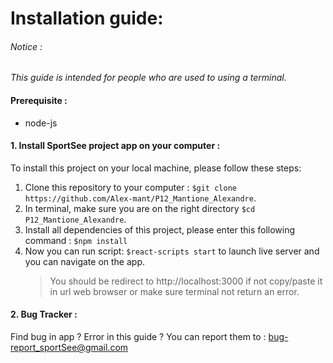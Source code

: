 # Installation guide:

###### Notice :
*This guide is intended for people who are used to using a terminal.*

#### Prerequisite :
- node-js

#### 1. Install SportSee project app on your computer :

To install this project on your local machine, please follow these steps:

1. Clone this repository to your computer : ```$git clone https://github.com/Alex-mant/P12_Mantione_Alexandre```.
2. In terminal, make sure you are on the right directory ```$cd P12_Mantione_Alexandre```.
3. Install all dependencies of this project, please enter this following command : ```$npm install```
4. Now you can run script: ```$react-scripts start``` to launch live server and you can navigate on the app. 
    > You should be redirect to http://localhost:3000 if not copy/paste it in url web browser or make sure terminal not return an error.

#### 2. Bug Tracker :
Find bug in app ? Error in this guide ? You can report them to : bug-report_sportSee@gmail.com
